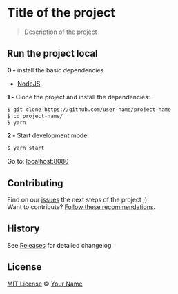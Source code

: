 # Title of the project

> Description of the project

## Run the project local


**0 -** install the basic dependencies

- [NodeJS](https://nodejs.org/en/)

**1 -** Clone the project and install the dependencies:

```sh
$ git clone https://github.com/user-name/project-name
$ cd project-name/
$ yarn
```

**2 -** Start development mode:

```sh
$ yarn start
```

Go to: [localhost:8080](http://localhost:8080)


## Contributing

Find on our [issues](https://github.com/user-name/project-name/issues/) the next steps of the project ;)  
Want to contribute? [Follow these recommendations](https://github.com/user-name/project-name/blob/master/CONTRIBUTING.md).


## History

See [Releases](https://github.com/user-name/project-name/releases) for detailed changelog.


## License

[MIT License](https://github.com/user-name/project-name/blob/master/LICENSE.md) © [Your Name](https://user-name.github.io)

